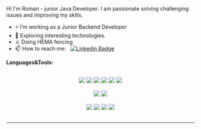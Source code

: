 
Hi I'm Roman - junior Java Developer.
I am passionate solving challenging issues and improving my skills.

- ⚡ I’m working as a Junior Backend Developer
- 🔎 Exploring interesting technologies.
- ⚔️ Doing HEMA fencing
- 📫 How to reach me: &nbsp; [![Linkedin Badge](https://img.shields.io/badge/LinkedIn-0077B5?style=for-the-badge&logo=linkedin&logoColor=white)](https://www.linkedin.com/in/roman-daneliya-630b17230)

**Languages&Tools:**

<br/>
<div align="center">
<img src="https://img.shields.io/badge/Java-ED8B00?&style=for-the-badge&logo=java&logoColor=white"/>
<img src="https://img.shields.io/badge/Spring-6DB33F?&style=for-the-badge&logo=spring&logoColor=white"/>
<img src="https://img.shields.io/badge/node.js%20-%2343853D.svg?&style=for-the-badge&logo=node.js&logoColor=white"/>
<img src="https://img.shields.io/badge/html5%20-%23E34F26.svg?&style=for-the-badge&logo=html5&logoColor=white"/>
<img src="https://img.shields.io/badge/css%20-%231572B6.svg?&style=for-the-badge&logo=css3&logoColor=white"/>
<img src="https://img.shields.io/badge/JavaScript-323330?style=for-the-badge&logo=javascript&logoColor=F7DF1E"/>
</div>
<br/>
<div align="center">
<img src="https://img.shields.io/badge/PostgreSQL-316192?&style=for-the-badge&logo=postgresql&logoColor=white"/>
<img src="https://img.shields.io/badge/MongoDB-4EA94B?&style=for-the-badge&logo=mongodb&logoColor=white"/>
</div>
<br/>
<div align="center">
<img src="https://img.shields.io/badge/Postman-FF6C37?style=for-the-badge&logo=postman&logoColor=white"/>
<img src="https://img.shields.io/badge/git%20-%23F05033.svg?&style=for-the-badge&logo=git&logoColor=white"/>
<img src="https://img.shields.io/badge/docker-%230db7ed.svg?style=for-the-badge&logo=docker&logoColor=white"/>
<img src="https://img.shields.io/badge/Gradle-02303A.svg?style=for-the-badge&logo=Gradle&logoColor=white"/>
</div>
<br/>


---


